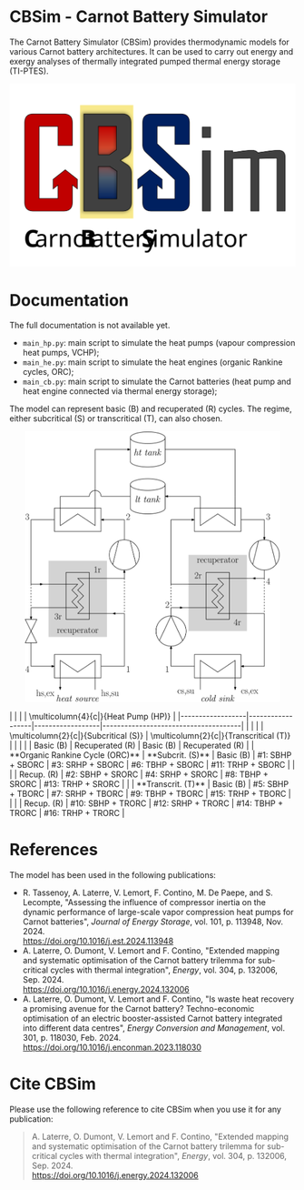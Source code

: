 # CBSim - Carnot Battery Simulator

The Carnot Battery Simulator (CBSim) provides thermodynamic models for various Carnot battery architectures. It can be used to carry out energy and exergy analyses of thermally integrated pumped thermal energy storage (TI-PTES).

<p align="center">
  <img src="figs/CBSim_logo.svg" width="600">
</p>

Documentation
=============

The full documentation is not available yet.
* ```main_hp.py```: main script to simulate the heat pumps (vapour compression heat pumps, VCHP);
* ```main_he.py```: main script to simulate the heat engines (organic Rankine cycles, ORC);
* ```main_cb.py```: main script to simulate the Carnot batteries (heat pump and heat engine connected via thermal energy storage); 

The model can represent basic (B) and recuperated (R) cycles. The regime, either subcritical (S) or transcritical (T), can also chosen.
<p align="center">
  <img src="figs/cb_architecture.svg" width="450">
</p>
|                  |                  |                  | \multicolumn{4}{c|}{Heat Pump (HP)} |
|------------------|------------------|------------------|--------------------------------------|
|                  |                  |                  | \multicolumn{2}{c|}{Subcritical (S)} | \multicolumn{2}{c|}{Transcritical (T)} |
|                  |                  |                  | Basic (B) | Recuperated (R) | Basic (B) | Recuperated (R) |
| **Organic Rankine Cycle (ORC)** | **Subcrit. (S)** | Basic (B)  | #1: SBHP + SBORC  | #3: SRHP + SBORC  | #6: TBHP + SBORC  | #11: TRHP + SBORC |
|                  |                  | Recup. (R)  | #2: SBHP + SRORC  | #4: SRHP + SRORC  | #8: TBHP + SRORC  | #13: TRHP + SRORC |
|                  | **Transcrit. (T)** | Basic (B)  | #5: SBHP + TBORC  | #7: SRHP + TBORC  | #9: TBHP + TBORC  | #15: TRHP + TBORC |
|                  |                  | Recup. (R)  | #10: SBHP + TRORC | #12: SRHP + TRORC | #14: TBHP + TRORC | #16: TRHP + TRORC |


References
==========

The model has been used in the following publications:
* R. Tassenoy, A. Laterre, V. Lemort, F. Contino, M. De Paepe, and S. Lecompte, "Assessing the influence of compressor inertia on the dynamic performance of large-scale vapor compression heat pumps for Carnot batteries", *Journal of Energy Storage*, vol. 101, p. 113948, Nov. 2024.<br>
  https://doi.org/10.1016/j.est.2024.113948
* A. Laterre, O. Dumont, V. Lemort and F. Contino, "Extended mapping and systematic optimisation of the Carnot battery trilemma for sub-critical cycles with thermal integration", *Energy*, vol. 304, p. 132006, Sep. 2024.<br>
  https://doi.org/10.1016/j.energy.2024.132006
* A. Laterre, O. Dumont, V. Lemort and F. Contino, "Is waste heat recovery a promising avenue for the Carnot battery? Techno-economic optimisation of an electric booster-assisted Carnot battery integrated into different data centres", *Energy Conversion and Management*, vol. 301, p. 118030, Feb. 2024.<br>
  https://doi.org/10.1016/j.enconman.2023.118030

Cite CBSim
==========

Please use the following reference to cite CBSim when you use it for any publication:
> A. Laterre, O. Dumont, V. Lemort and F. Contino, "Extended mapping and systematic optimisation of the Carnot battery trilemma for sub-critical cycles with thermal integration", *Energy*, vol. 304, p. 132006, Sep. 2024.<br>
  https://doi.org/10.1016/j.energy.2024.132006
